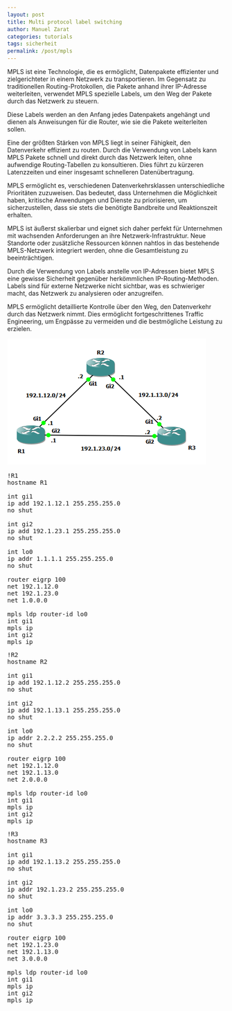 ```yaml
---
layout: post
title: Multi protocol label switching
author: Manuel Zarat
categories: tutorials
tags: sicherheit
permalink: /post/mpls
---
```


MPLS ist eine Technologie, die es ermöglicht, Datenpakete effizienter und zielgerichteter in einem Netzwerk zu transportieren. Im Gegensatz zu traditionellen Routing-Protokollen, die Pakete anhand ihrer IP-Adresse weiterleiten, verwendet MPLS spezielle Labels, um den Weg der Pakete durch das Netzwerk zu steuern.

<!--excerpt_separator-->

Diese Labels werden an den Anfang jedes Datenpakets angehängt und dienen als Anweisungen für die Router, wie sie die Pakete weiterleiten sollen.

Eine der größten Stärken von MPLS liegt in seiner Fähigkeit, den Datenverkehr effizient zu routen. Durch die Verwendung von Labels kann MPLS Pakete schnell und direkt durch das Netzwerk leiten, ohne aufwendige Routing-Tabellen zu konsultieren. Dies führt zu kürzeren Latenzzeiten und einer insgesamt schnelleren Datenübertragung.

MPLS ermöglicht es, verschiedenen Datenverkehrsklassen unterschiedliche Prioritäten zuzuweisen. Das bedeutet, dass Unternehmen die Möglichkeit haben, kritische Anwendungen und Dienste zu priorisieren, um sicherzustellen, dass sie stets die benötigte Bandbreite und Reaktionszeit erhalten.

MPLS ist äußerst skalierbar und eignet sich daher perfekt für Unternehmen mit wachsenden Anforderungen an ihre Netzwerk-Infrastruktur. Neue Standorte oder zusätzliche Ressourcen können nahtlos in das bestehende MPLS-Netzwerk integriert werden, ohne die Gesamtleistung zu beeinträchtigen.

Durch die Verwendung von Labels anstelle von IP-Adressen bietet MPLS eine gewisse Sicherheit gegenüber herkömmlichen IP-Routing-Methoden. Labels sind für externe Netzwerke nicht sichtbar, was es schwieriger macht, das Netzwerk zu analysieren oder anzugreifen.

MPLS ermöglicht detaillierte Kontrolle über den Weg, den Datenverkehr durch das Netzwerk nimmt. Dies ermöglicht fortgeschrittenes Traffic Engineering, um Engpässe zu vermeiden und die bestmögliche Leistung zu erzielen.

![MPLS Lab in GNS3](/assets/images/mpls_lab.png)

<pre>
!R1
hostname R1

int gi1
ip add 192.1.12.1 255.255.255.0
no shut

int gi2
ip add 192.1.23.1 255.255.255.0
no shut

int lo0
ip addr 1.1.1.1 255.255.255.0
no shut

router eigrp 100
net 192.1.12.0
net 192.1.23.0
net 1.0.0.0

mpls ldp router-id lo0
int gi1
mpls ip
int gi2
mpls ip
</pre>

<pre>
!R2
hostname R2

int gi1
ip add 192.1.12.2 255.255.255.0
no shut

int gi2
ip add 192.1.13.1 255.255.255.0
no shut

int lo0
ip addr 2.2.2.2 255.255.255.0
no shut

router eigrp 100
net 192.1.12.0
net 192.1.13.0
net 2.0.0.0

mpls ldp router-id lo0
int gi1
mpls ip
int gi2
mpls ip
</pre>

<pre>
!R3
hostname R3

int gi1
ip add 192.1.13.2 255.255.255.0
no shut

int gi2
ip addr 192.1.23.2 255.255.255.0
no shut

int lo0
ip addr 3.3.3.3 255.255.255.0
no shut

router eigrp 100
net 192.1.23.0
net 192.1.13.0
net 3.0.0.0

mpls ldp router-id lo0
int gi1
mpls ip
int gi2
mpls ip
</pre>
